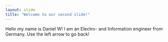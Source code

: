 ```yaml
---
layout: slide
title: "Welcome to our second slide!"
---
```

Hello my name is Daniel W!
I am an Electro- and Information engineer from Germany.
Use the left arrow to go back!
